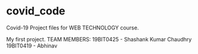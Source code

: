 # covid_code

Covid-19 Project files for WEB TECHNOLOGY course.

My first project.
TEAM MEMBERS:
19BIT0425 - Shashank Kumar Chaudhry
19BIT0419 - Abhinav 
